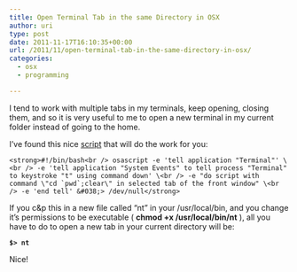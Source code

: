 ```yaml
---
title: Open Terminal Tab in the same Directory in OSX
author: uri
type: post
date: 2011-11-17T16:10:35+00:00
url: /2011/11/open-terminal-tab-in-the-same-directory-in-osx/
categories:
  - osx
  - programming

---
```

I tend to work with multiple tabs in my terminals, keep opening, closing them, and so it is very useful to me to open a new terminal in my current folder instead of going to the home.

I&#8217;ve found this nice [script][1] that will do the work for you:

``<strong>#!/bin/bash<br />
osascript -e 'tell application "Terminal"' \<br />
-e 'tell application "System Events" to tell process "Terminal" to keystroke "t" using command down' \<br />
-e "do script with command \"cd `pwd`;clear\" in selected tab of the front window" \<br />
-e 'end tell' &#038;> /dev/null</strong>``

If you c&p this in a new file called &#8220;nt&#8221; in your /usr/local/bin, and you change it&#8217;s permissions to be executable ( **chmod +x /usr/local/bin/nt** ), all you have to do to open a new tab in your current directory will be:

**`$> nt`**

Nice!

 [1]: http://procbits.com/2011/07/18/open-a-new-tab-in-terminal-app-in-the-same-directory-on-mac-os-x/